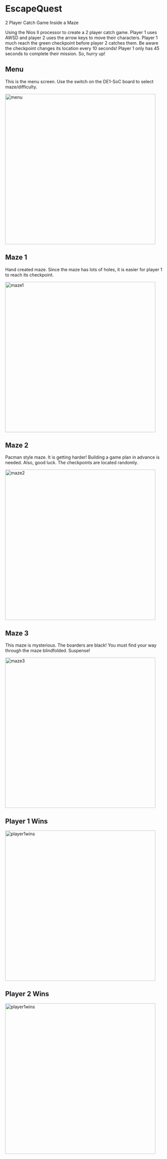 # EscapeQuest
 2 Player Catch Game Inside a Maze

Using the Nios II processor to create a 2 player catch game. Player 1 uses AWSD and player 2 uses the arrow keys to move their characters. Player 1 much reach the green checkpoint before player 2 catches them. Be aware the checkpoint changes its location every 10 seconds! Player 1 only has 45 seconds to complete their mission. So, hurry up!


## Menu 
This is the menu screen. Use the switch on the DE1-SoC board to select maze/difficulty.

<img width="480" alt="menu" src="https://github.com/Icemagic33/EscapeQuest/assets/78094725/7c8ff88d-d667-4dd1-a915-c31e011a064d">

## Maze 1
Hand created maze. Since the maze has lots of holes, it is easier for player 1 to reach its checkpoint. 

<img width="480" alt="maze1" src="https://github.com/Icemagic33/EscapeQuest/assets/78094725/c32d8e2f-5a53-43f3-868b-6ec95cc63c50">


## Maze 2 
Pacman style maze. It is getting harder! Building a game plan in advance is needed. Also, good luck. The checkpoints are located randomly.

<img width="480" alt="maze2" src="https://github.com/Icemagic33/EscapeQuest/assets/78094725/4b964856-5d6f-4a52-a903-85d13db08e76">


## Maze 3
This maze is mysterious. The boarders are black! You must find your way through the maze blindfolded. Suspense!

<img width="480" alt="maze3" src="https://github.com/Icemagic33/EscapeQuest/assets/78094725/545bcd1a-b0a0-4f69-a0db-a637dc0cab08">

## Player 1 Wins

<img width="480" alt="player1wins" src="https://github.com/Icemagic33/EscapeQuest/assets/78094725/33f115e4-e325-406a-bafa-0604b7f18355">

## Player 2 Wins

<img width="480" alt="player1wins" src="https://github.com/Icemagic33/EscapeQuest/assets/78094725/602c55c4-0fdc-4896-814d-5b74796ce86a">


